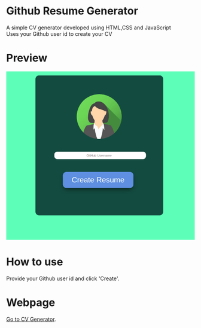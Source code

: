 # Github Resume Generator
A simple CV generator developed using HTML,CSS and JavaScript<br>
Uses your Github user id to create your CV

# Preview
<img src="img/resume_gen_preview.png" alt="preview">

# How to use
Provide your Github user id and click 'Create'.

# Webpage
[Go to CV Generator](https://pages.github.com/).

